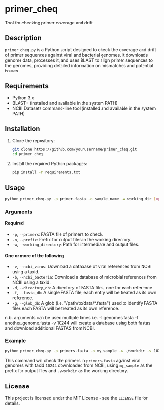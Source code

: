 # primer_cheq

Tool for checking primer coverage and drift.

## Description

`primer_cheq.py` is a Python script designed to check the coverage and drift of primer sequences against viral and bacterial genomes. It downloads genome data, processes it, and uses BLAST to align primer sequences to the genomes, providing detailed information on mismatches and potential issues.

## Requirements

- Python 3.x
- BLAST+ (installed and available in the system PATH)
- NCBI Datasets command-line tool (installed and available in the system PATH)

## Installation

1. Clone the repository:
    ```sh
    git clone https://github.com/yourusername/primer_cheq.git
    cd primer_cheq
    ```

2. Install the required Python packages:
    ```sh
    pip install -r requirements.txt
    ```

## Usage

```sh
python primer_cheq.py -p primer.fasta -o sample_name -w working_dir [options]
```

### Arguments
#### Required
- `-p`, `--primers`: FASTA file of primers to check.
- `-o`, `--prefix`: Prefix for output files in the working directory.
- `-w`, `--working_directory`: Path for intermediate and output files.
#### One or more of the following
- `-v`, `--ncbi_virus`: Download a database of viral references from NCBI using a taxid.
- `-b`, `--ncbi_bacteria`: Download a database of microbial references from NCBI using a taxid.
- `-d`, `--directory_db`: A directory of FASTA files, one for each reference.
- `-f`, `--fasta_db`: A single FASTA file, each entry will be treated as its own reference.
- `-g`, `--glob_db`: A glob (i.e. "/path/to/data/*.fasta") used to identify FASTA files each FASTA will be treated as its own reference.

n.b. arguments can be used multiple times i.e. -f genomes.fasta -f another_genome.fasta -v 10244 will create a database using both fastas and download additional FASTAS from NCBI.

### Example

```sh
python primer_cheq.py -p primers.fasta -o my_sample -w ./workdir -v 10244
```

This command will check the primers in `primers.fasta` against viral genomes with taxid `10244` downloaded from NCBI, using `my_sample` as the prefix for output files and `./workdir` as the working directory.

## License

This project is licensed under the MIT License - see the `LICENSE` file for details.
```
